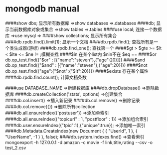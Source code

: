 
# mongodb manual

####show dbs; 显示所有数据库 =>show databases =>.databases
####db; 显示当前数据库对象或集合 =>show tables =>.tables
####use local; 连接一个数据库 =>use mysql =>
####show collections; 显示所有集合
####db.rpdb.find().limit(1); 显示一个文档
####db.rpdb.find(); 查找所有是一个类生成器(游标)
####db.rpdb.find_one(); 查找第一个
####$gt > $gte >= $lt < $lte <= $ne != ;模糊查找
####$in 在某个list内 $nin不在 $eq ==
####$or db.op_test.find({"$or" : [{"name":"steven"},{"age":20}]})
####$and db.op_test.find({"$and" : [{"name":"steven"},{"age":20}]})
####$not db.op_test.find({"age":{"$not":{"$lt":20}}})
####$exists 存在某个属性
####db.rpdb.find.count(); 计算文档条数

####use DATABASE_NAME =>新建数据库
####db.dropDatabase() =>删除数据库
####db.createCollection('stats', options) =>创建集合
####db.col.insert() =>插入新记录
####db.col.remove() =>删除记录
####db.col.remove({}) =>删除所有collection
####db.all.ensureIndex({'postuser'}) =>添加单索引
####db.all.ensureIndex({"topicurl" : 1, "postfloor" : 1}) =>添加组合索引
####db.user.ensureIndex({"tpid":1},{"unique":true}); =>添加唯一索引
####db.Metadata.CreateIndex(new Document { { "UserId", 1 }, { "UserName", -1 } }, false);
####db.system.indexes.find() =>查看索引
mongoexport -h 127.0.0.1 -d amazon -c movie -f link,title,rating --csv -o test_2.csv
